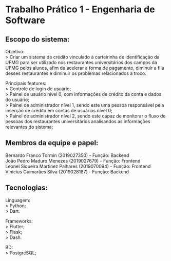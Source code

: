 # Trabalho Prático 1 - Engenharia de Software

## Escopo do sistema:

  Objetivo:<br>
    > Criar um sistema de crédito vinculado à carteirinha de identificação da UFMG para ser utilizado nos restaurantes universitários dos campos da UFMG pelos alunos, afim de acelerar a forma de pagamento, diminuir a fila desses restaurantes e diminuir os problemas relacionados a troco.<br>
  
  Principais features:<br>
    > Controle de login de usuário;<br>
    > Painel de usuário nível 0, com informações de crédito da conta e dados do usuário;<br>
    > Painel de administrador nível 1, sendo este uma pessoa responsável pela inserção de crédito em contas de usuários nível 0;<br>
    > Painel de administrador nível 2, sendo este capaz de monitorar o fluxo de pessoas dos restaurantes universitários analisandos as informações relevantes do sistema;<br>
    

## Membros da equipe e papel:

  Bernardo Franco Tormin (2019027350) - Função: Backend<br>
  João Pedro Maduro Menezes (2019027679) - Função: Frontend<br>
  Leonel Siqueira Martinez Palhares (2019070094) - Função: Frontend<br>
  Vinícius Guimarães Silva (2019028187) - Função: Backend<br>

## Tecnologias:

  Linguagem:<br>
    > Python;<br>
    > Dart.<br>

  Frameworks:<br>
    > Flutter;<br>
    > Flask;<br>
    > Dash.<br>

  BD:<br>
    > PostgreSQL;<br>
